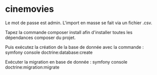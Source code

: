 # cinemovies

Le mot de passe est admin.
L'import en masse se fait via un fichier .csv.

Tapez la commande composer install afin d'installer toutes les dépendances composer du projet.

Puis exécutez la création de la base de donnée avec la commande : symfony console doctrine:database:create

Exécuter la migration en base de donnée : symfony console doctrine:migration:migrate
